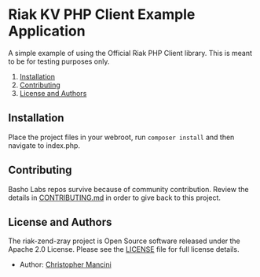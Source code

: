 # Riak KV PHP Client Example Application

A simple example of using the Official Riak PHP Client library. This is meant to be for testing purposes only.

1. [Installation](#installation)
2. [Contributing](#contributing)
3. [License and Authors](#license-and-authors)

## Installation

Place the project files in your webroot, run `composer install` and then navigate to index.php.

## Contributing

Basho Labs repos survive because of community contribution. Review the details in [CONTRIBUTING.md](CONTRIBUTING.md) in order to give back to this project.

## License and Authors
The riak-zend-zray project is Open Source software released under the Apache 2.0 License. Please see the [LICENSE](LICENSE) file for full license details.

* Author: [Christopher Mancini](https://github.com/christophermancini)
